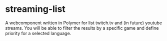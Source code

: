 # streaming-list
A webcomponent written in Polymer for list twitch.tv and (in future) youtube streams. You will be able to filter the results by a specific game and define priority for a selected language.
